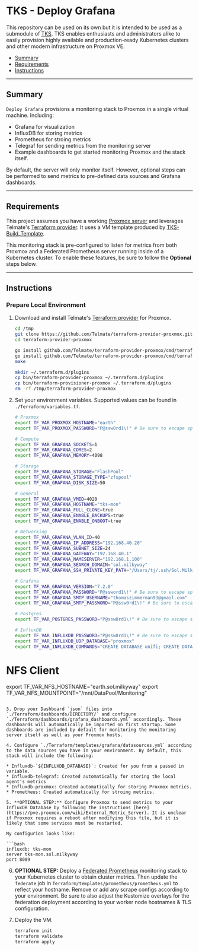 # TKS - Deploy Grafana

This repository can be used on its own but it is intended to be used as a submodule of [TKS](https://github.com/zimmertr/TKS). TKS enables enthusiasts and administrators alike to easily provision highly available and production-ready Kubernetes clusters and other modern infrastructure on Proxmox VE.

* [Summary](#Summary)
* [Requirements](#Requirements)
* [Instructions](#Instructions)
<hr>

## Summary

`Deploy Grafana`  provisions a monitoring stack to Proxmox in a single virtual machine. Including:

  * Grafana for visualization
  * InfluxDB for storing metrics
  * Prometheus for stroing metrics
  * Telegraf for sending metrics from the monitoring server
  * Example dashboards to get started monitoring Proxmox and the stack itself.

By default, the server will only monitor itself. However, optional steps can be performed to send metrics to pre-defined data sources and Grafana dashboards.

<hr>

## Requirements

This project assumes you have a working [Proxmox server](https://github.com/zimmertr/TKS-Bootstrap_Proxmox) and leverages Telmate's [Terraform provider](https://github.com/Telmate/terraform-provider-proxmox). It uses a VM template produced by [TKS-Build_Template](https://github.com/zimmertr/TKS-Build_Template).

This monitoring stack is pre-configured to listen for metrics from both Proxmox and a Federated Prometheus server running inside of a Kubernetes cluster. To enable these features, be sure to follow the **Optional** steps below.
<hr>

## Instructions

### Prepare Local Environment

1. Download and install Telmate's [Terraform provider](https://github.com/Telmate/terraform-provider-proxmox) for Proxmox.

   ```bash
   cd /tmp
   git clone https://github.com/Telmate/terraform-provider-proxmox.git
   cd terraform-provider-proxmox

   go install github.com/Telmate/terraform-provider-proxmox/cmd/terraform-provider-proxmox
   go install github.com/Telmate/terraform-provider-proxmox/cmd/terraform-provisioner-proxmox
   make

   mkdir ~/.terraform.d/plugins
   cp bin/terraform-provider-proxmox ~/.terraform.d/plugins
   cp bin/terraform-provisioner-proxmox ~/.terraform.d/plugins
   rm -rf /tmp/terraform-provider-proxmox
   ```

2. Set your environment variables. Supported values can be found in `./Terraform/variables.tf`.

   ```bash
   # Proxmox
   export TF_VAR_PROXMOX_HOSTNAME="earth"
   export TF_VAR_PROXMOX_PASSWORD="P@ssw0rd1\!" # Be sure to escape special characters

   # Compute
   export TF_VAR_GRAFANA_SOCKETS=1
   export TF_VAR_GRAFANA_CORES=2
   export TF_VAR_GRAFANA_MEMORY=4098

   # Storage
   export TF_VAR_GRAFANA_STORAGE="FlashPool"
   export TF_VAR_GRAFANA_STORAGE_TYPE="zfspool"
   export TF_VAR_GRAFANA_DISK_SIZE=50

   # General
   export TF_VAR_GRAFANA_VMID=4020
   export TF_VAR_GRAFANA_HOSTNAME="tks-mon"
   export TF_VAR_GRAFANA_FULL_CLONE=true
   export TF_VAR_GRAFANA_ENABLE_BACKUPS=true
   export TF_VAR_GRAFANA_ENABLE_ONBOOT=true

   # Networking
   export TF_VAR_GRAFANA_VLAN_ID=40
   export TF_VAR_GRAFANA_IP_ADDRESS="192.168.40.20"
   export TF_VAR_GRAFANA_SUBNET_SIZE=24
   export TF_VAR_GRAFANA_GATEWAY="192.168.40.1"
   export TF_VAR_GRAFANA_NAMESERVER="192.168.1.100"
   export TF_VAR_GRAFANA_SEARCH_DOMAIN="sol.milkyway"
   export TF_VAR_GRAFANA_SSH_PRIVATE_KEY_PATH="/Users/tj/.ssh/Sol.Milkyway/tks-mon.sol.milkyway"

   # Grafana
   export TF_VAR_GRAFANA_VERSION="7.2.0"
   export TF_VAR_GRAFANA_PASSWORD="P@ssword1\!" # Be sure to escape special characters
   export TF_VAR_GRAFANA_SMTP_USERNAME="thomaszimmerman93@gmail.com"
   export TF_VAR_GRAFANA_SMTP_PASSWORD="P@ssw0rd1\!" # Be sure to escape special characters

   # Postgres
   export TF_VAR_POSTGRES_PASSWORD="P@ssw0rd1\!" # Be sure to escape special characters

   # InfluxDB
   export TF_VAR_INFLUXDB_PASSWORD="P@ssw0rd1\!" # Be sure to escape special characters
   export TF_VAR_INFLUXDB_UDP_DATABASE="proxmox"
   export TF_VAR_INFLUXDB_COMMANDS="CREATE DATABASE unifi; CREATE DATABASE ups"

  # NFS Client
  export TF_VAR_NFS_HOSTNAME="earth.sol.milkyway"
  export TF_VAR_NFS_MOUNTPOINT="/mnt/DataPool/Monitoring"
   ```

3. Drop your Dashboard `json` files into `./Terraform/dashboards/DIRECTORY/` and configure `./Terraform/dashboards/grafana_dashboards.yml` accordingly. These dashboards will automatically be imported on first startup. Some dashboards are included by default for monitoring the monitoring server itself as well as your Proxmox hosts.

4. Configure `./Terraform/templates/grafana/datasources.yml` according to the data sources you have in your environment. By default, this stack will include the following:

   * Influxdb-`${INFLUXDB_DATABASE}`: Created for you from a passed in variable.
   * Influxdb-telegraf: Created automatically for storing the local agent's metrics
   * Influxdb-proxmox: Created automatically for storing Proxmox metrics.
   * Prometheus: Created automatically for stroing metrics.

5. **OPTIONAL STEP:** Configure Proxmox to send metrics to your InfluxDB Database by following the instructions [here](https://pve.proxmox.com/wiki/External_Metric_Server). It is unclear if Proxmox requires a reboot after modifying this file, but it is likely that some services must be restarted.

   My configurion looks like:

   ```bash
   influxdb: tks-mon
   server tks-mon.sol.milkyway
   port 8089
   ```

6. **OPTIONAL STEP:** Deploy a [Federated Prometheus](https://github.com/zimmertr/TKS-Deploy_Kubernetes_Apps/tree/master/Federated_Monitoring) monitoring stack to your Kubernetes cluster to obtain cluster metrics. Then update the `federate` job in `Terraform/templates/prometheus/prometheus.yml` to reflect your hostname. Remove or add any scrape configs according to your environment. Be sure to also adjust the Kustomize overlays for the federation deployment according to your worker node hostnames & TLS configuration.


7. Deploy the VM.

   ```bash
   terraform init
   terraform validate
   terraform apply
   ```
